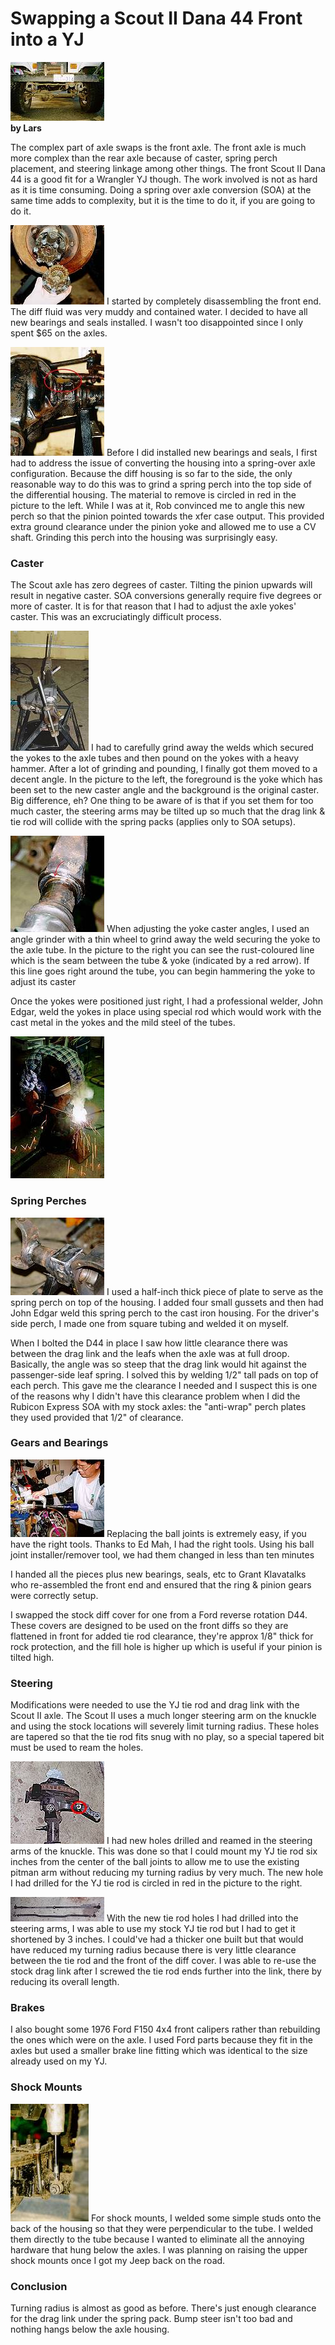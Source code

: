 # Swapping a Scout II Dana 44 Front into a YJ

[![Front under carriage view](/images/axle/updates/ihscout/ss17_.jpg)](/images/axle/updates/ihscout/ss17.jpg)\
**by Lars**

The complex part of axle swaps is the front axle. The front axle is much more complex than the rear axle because of caster, spring perch placement, and steering linkage among other things. The front Scout II Dana 44 is a good fit for a Wrangler YJ though. The work involved is not as hard as it is time consuming. Doing a spring over axle conversion (SOA) at the same time adds to complexity, but it is the time to do it, if you are going to do it.

[![Hub close-up](/images/axle/updates/ihscout/ss6_.jpg)](/images/axle/updates/ihscout/ss6.jpg) I started by completely disassembling the front end. The diff fluid was very muddy and contained water. I decided to have all new bearings and seals installed. I wasn\'t too disappointed since I only spent \$65 on the axles.

[![The start of an SOA perch in the housing](/images/axle/updates/ihscout/ss3_.jpg)](/images/axle/updates/ihscout/ss3.jpg) Before I did installed new bearings and seals, I first had to address the issue of converting the housing into a spring-over axle configuration. Because the diff housing is so far to the side, the only reasonable way to do this was to grind a spring perch into the top side of the differential housing. The material to remove is circled in red in the picture to the left. While I was at it, Rob convinced me to angle this new perch so that the pinion pointed towards the xfer case output. This provided extra ground clearance under the pinion yoke and allowed me to use a CV shaft. Grinding this perch into the housing was surprisingly easy.

### Caster

The Scout axle has zero degrees of caster. Tilting the pinion upwards will result in negative caster. SOA conversions generally require five degrees or more of caster. It is for that reason that I had to adjust the axle yokes\' caster. This was an excruciatingly difficult process.

[![View of the two different caster angles](/images/axle/updates/ihscout/ss7_.jpg)](/images/axle/updates/ihscout/ss7.jpg) I had to carefully grind away the welds which secured the yokes to the axle tubes and then pound on the yokes with a heavy hammer. After a lot of grinding and pounding, I finally got them moved to a decent angle. In the picture to the left, the foreground is the yoke which has been set to the new caster angle and the background is the original caster. Big difference, eh? One thing to be aware of is that if you set them for too much caster, the steering arms may be tilted up so much that the drag link & tie rod will collide with the spring packs (applies only to SOA setups).

[![The crack which shows that the yoke can be turned](/images/axle/updates/ihscout/ss5_.jpg)](/images/axle/updates/ihscout/ss5.jpg) When adjusting the yoke caster angles, I used an angle grinder with a thin wheel to grind away the weld securing the yoke to the axle tube. In the picture to the right you can see the rust-coloured line which is the seam between the tube & yoke (indicated by a red arrow). If this line goes right around the tube, you can begin hammering the yoke to adjust its caster

Once the yokes were positioned just right, I had a professional welder, John Edgar, weld the yokes in place using special rod which would work with the cast metal in the yokes and the mild steel of the tubes.

[![John Edgar welding the D44 housing](/images/axle/updates/ihscout/ss4_.jpg)](/images/axle/updates/ihscout/ss4.jpg)

### Spring Perches

[![The finished front perch](/images/axle/updates/ihscout/ss1_.jpg)](/images/axle/updates/ihscout/ss1.jpg) I used a half-inch thick piece of plate to serve as the spring perch on top of the housing. I added four small gussets and then had John Edgar weld this spring perch to the cast iron housing. For the driver\'s side perch, I made one from square tubing and welded it on myself.

When I bolted the D44 in place I saw how little clearance there was between the drag link and the leafs when the axle was at full droop. Basically, the angle was so steep that the drag link would hit against the passenger-side leaf spring. I solved this by welding 1/2\" tall pads on top of each perch. This gave me the clearance I needed and I suspect this is one of the reasons why I didn\'t have this clearance problem when I did the Rubicon Express SOA with my stock axles: the \"anti-wrap\" perch plates they used provided that 1/2\" of clearance.

### Gears and Bearings

[![Ed Mah changes the ball joints](/images/axle/updates/ihscout/ss2_.jpg)](/images/axle/updates/ihscout/ss2.jpg) Replacing the ball joints is extremely easy, if you have the right tools. Thanks to Ed Mah, I had the right tools. Using his ball joint installer/remover tool, we had them changed in less than ten minutes

I handed all the pieces plus new bearings, seals, etc to Grant Klavatalks who re-assembled the front end and ensured that the ring & pinion gears were correctly setup.

I swapped the stock diff cover for one from a Ford reverse rotation D44. These covers are designed to be used on the front diffs so they are flattened in front for added tie rod clearance, they\'re approx 1/8\" thick for rock protection, and the fill hole is higher up which is useful if your pinion is tilted high.

### Steering

Modifications were needed to use the YJ tie rod and drag link with the Scout II axle. The Scout II uses a much longer steering arm on the knuckle and using the stock locations will severely limit turning radius. These holes are tapered so that the tie rod fits snug with no play, so a special tapered bit must be used to ream the holes.

[![Top view of knuckle](/images/axle/updates/ihscout/ss10_.jpg)](/images/axle/updates/ihscout/ss10.jpg) I had new holes drilled and reamed in the steering arms of the knuckle. This was done so that I could mount my YJ tie rod six inches from the center of the ball joints to allow me to use the existing pitman arm without reducing my turning radius by very much. The new hole I had drilled for the YJ tie rod is circled in red in the picture to the right.

[![Comparison of YJ & Scout tie rods](/images/axle/updates/ihscout/ss9_.jpg)](/images/axle/updates/ihscout/ss9.jpg) With the new tie rod holes I had drilled into the steering arms, I was able to use my stock YJ tie rod but I had to get it shortened by 3 inches. I could\'ve had a thicker one built but that would have reduced my turning radius because there is very little clearance between the tie rod and the front of the diff cover. I was able to re-use the stock drag link after I screwed the tie rod ends further into the link, there by reducing its overall length.

### Brakes

I also bought some 1976 Ford F150 4x4 front calipers rather than rebuilding the ones which were on the axle. I used Ford parts because they fit in the axles but used a smaller brake line fitting which was identical to the size already used on my YJ.

### Shock Mounts

[![Front perch & shock mount](/images/axle/updates/ihscout/ss16_.jpg)](/images/axle/updates/ihscout/ss16.jpg) For shock mounts, I welded some simple studs onto the back of the housing so that they were perpendicular to the tube. I welded them directly to the tube because I wanted to eliminate all the annoying hardware that hung below the axles. I was planning on raising the upper shock mounts once I got my Jeep back on the road.

### Conclusion

Turning radius is almost as good as before. There\'s just enough clearance for the drag link under the spring pack. Bump steer isn\'t too bad and nothing hangs below the axle housing.
